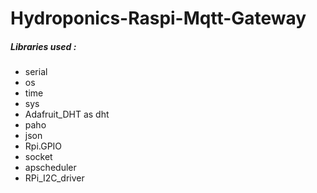 # Hydroponics-Raspi-Mqtt-Gateway


##### Libraries used : 

  - serial
- os
- time
- sys
- Adafruit_DHT as dht
- paho
- json
- Rpi.GPIO
- socket
- apscheduler
- RPi_I2C_driver


